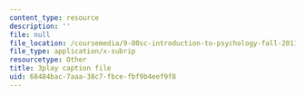 ```yaml
---
content_type: resource
description: ''
file: null
file_location: /coursemedia/9-00sc-introduction-to-psychology-fall-2011/68484bac7aaa38c7fbcefbf9b4eef9f8_bihrpOS0qtY.srt
file_type: application/x-subrip
resourcetype: Other
title: 3play caption file
uid: 68484bac-7aaa-38c7-fbce-fbf9b4eef9f8
---
```

